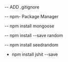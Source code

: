 -- ADD .gitignore

-- npm- Package Manager

-- npm install mongoose

-- npm install --save random

-- npm install seedrandom

- npm install jshit --save
